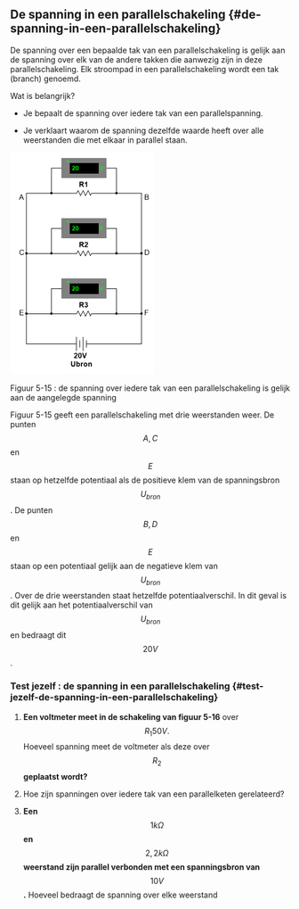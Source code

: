 ## De spanning in een parallelschakeling {#de-spanning-in-een-parallelschakeling}

De spanning over een bepaalde tak van een parallelschakeling is gelijk aan de spanning over elk van de andere takken die aanwezig zijn in deze parallelschakeling. Elk stroompad in een parallelschakeling wordt een tak (branch) genoemd.

Wat is belangrijk?

*   Je bepaalt de spanning over iedere tak van een parallelspanning.

*   Je verklaart waarom de spanning dezelfde waarde heeft over alle weerstanden die met elkaar in parallel staan.

![](/assets/afbeelding_11397.png)

Figuur 5-15 : de spanning over iedere tak van een parallelschakeling is gelijk aan de aangelegde spanning

Figuur 5-15 geeft een parallelschakeling met drie weerstanden weer. De punten $$ A, C$$ en $$ E$$ staan op hetzelfde potentiaal als de positieve klem van de spanningsbron $$ {U}_{bron}$$ . De punten $$ B,D$$ en $$ E$$ staan op een potentiaal gelijk aan de negatieve klem van $$ {U}_{bron}$$ . Over de drie weerstanden staat hetzelfde potentiaalverschil. In dit geval is dit gelijk aan het potentiaalverschil van $$ {U}_{bron}$$ en bedraagt dit $$ 20 V$$ .

### Test jezelf : de spanning in een parallelschakeling {#test-jezelf-de-spanning-in-een-parallelschakeling}

1.  **Een voltmeter meet in de schakeling van figuur 5-16** over $$ {\mathit{R}}_{1}\mathit{ }50\mathit{ }\mathit{V}.$$ Hoeveel spanning meet de voltmeter als deze over $$ {\mathit{R}}_{2}$$ **geplaatst wordt?**

2.  Hoe zijn spanningen over iedere tak van een parallelketen gerelateerd?

3.  **Een** $$ 1\mathit{ }\mathit{k}\mathit{\Omega }$$ **en** $$ \mathrm{2,2}\mathit{ }\mathit{k}\mathit{\Omega }$$ **weerstand zijn parallel verbonden met een spanningsbron van** $$ 10\mathit{ }\mathit{V}$$ **.** Hoeveel bedraagt de spanning over elke weerstand